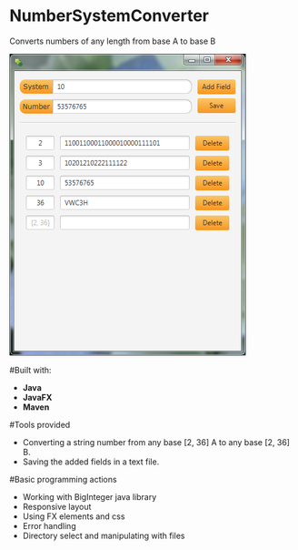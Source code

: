 # NumberSystemConverter
Converts numbers of any length from base A to base B

![Application Preview](https://github.com/CrazzyBeer/NumberSystemConverter/blob/master/src/main/resources/preview.png "Preview image")

#Built with:
* **Java**
* **JavaFX**
* **Maven**


#Tools provided
* Converting a string number from any base [2, 36] A to any base [2, 36] B.
* Saving the added fields in a text file.


#Basic programming actions
* Working with BigInteger java library
* Responsive layout
* Using FX elements and css
* Error handling
* Directory select and manipulating with files
